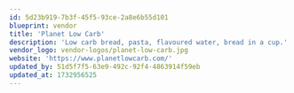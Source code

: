 ```yaml
---
id: 5d23b919-7b3f-45f5-93ce-2a8e6b55d101
blueprint: vendor
title: 'Planet Low Carb'
description: 'Low carb bread, pasta, flavoured water, bread in a cup.'
vendor_logo: vendor-logos/planet-low-carb.jpg
website: 'https://www.planetlowcarb.com/'
updated_by: 51d5f7f5-63e9-492c-92f4-4863914f59eb
updated_at: 1732956525
---
```

